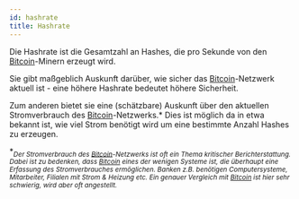 ```yaml
---
id: hashrate
title: Hashrate
---
```


Die Hashrate ist die Gesamtzahl an Hashes, die pro Sekunde von den [Bitcoin](../b/bitcoin)-Minern erzeugt wird.

Sie gibt maßgeblich Auskunft darüber, wie sicher das [Bitcoin](../b/bitcoin)-Netzwerk aktuell ist - eine höhere Hashrate bedeutet höhere Sicherheit.

Zum anderen bietet sie eine (schätzbare) Auskunft über den aktuellen Stromverbrauch des [Bitcoin](../b/bitcoin)-Netzwerks.\* Dies ist möglich da in etwa bekannt ist, wie viel Strom benötigt wird um eine bestimmte Anzahl Hashes zu erzeugen.

\*<sub>_Der Stromverbrauch des [Bitcoin](../b/bitcoin)-Netzwerks ist oft ein Thema kritischer Berichterstattung. Dabei ist zu bedenken, dass [Bitcoin](../b/bitcoin) eines der wenigen Systeme ist, die überhaupt eine Erfassung des Stromverbrauches ermöglichen. Banken z.B. benötigen Computersysteme, Mitarbeiter, Filialen mit Strom & Heizung etc. Ein genauer Vergleich mit [Bitcoin](../b/bitcoin) ist hier sehr schwierig, wird aber oft angestellt._</sub>
